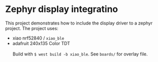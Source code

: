 # Zephyr display integratino
This project demonstrates how to include the display driver to a zephyr project.
The project uses:
- xiao nrf52840 / `xiao_ble`
- adafruit 240x135 Color TDT
<br> <br>
Build with `$ west build -b xiao_ble`. 
See `boards/` for overlay file. 
